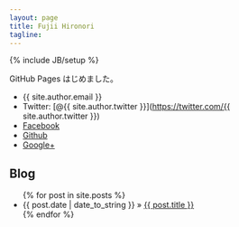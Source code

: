 ```yaml
---
layout: page
title: Fujii Hironori
tagline: 
---
```

{% include JB/setup %}

GitHub Pages はじめました。

* {{ site.author.email }}
* Twitter: [@{{ site.author.twitter }}](https://twitter.com/{{ site.author.twitter }})
* [Facebook](https://www.facebook.com/fujii.hironori)
* [Github](https://github.com/fujii)
* [Google+](https://plus.google.com/108766616282956994806)

## Blog

<ul class="posts">
  {% for post in site.posts %}
    <li><span>{{ post.date | date_to_string }}</span> &raquo; <a href="{{ BASE_PATH }}{{ post.url }}">{{ post.title }}</a></li>
  {% endfor %}
</ul>

